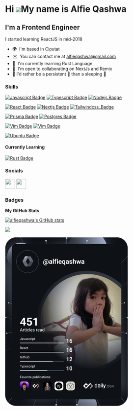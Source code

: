 Hi ![](https://user-images.githubusercontent.com/18350557/176309783-0785949b-9127-417c-8b55-ab5a4333674e.gif)My name is Alfie Qashwa
====================================================================================================================================

I'm a Frontend Engineer
------------------

I started learning ReactJS in mid-2018

* 🌍  I'm based in Ciputat
* ✉️  You can contact me at [alfieqashwa@gmail.com](mailto:alfieqashwa@gmail.com)
* 🧠  I'm currently learning Rust Language
* 🤝  I'm open to collaborating on NextJs and Remix
* 📜  I'd rather be a persistent 🐢 than a sleeping 🐇


### Skills
[![Javascript Badge](https://img.shields.io/badge/-Javascript-F0DB4F?style=for-the-badge&labelColor=0D1117&logo=javascript&logoColor=F0DB4F)](https://developer.mozilla.org/en-US/docs/Web/javascript)
[![Typescript Badge](https://img.shields.io/badge/-Typescript-007acc?style=for-the-badge&labelColor=0D1117&logo=typescript&logoColor=007acc)](#)
[![Nodejs Badge](https://img.shields.io/badge/-Nodejs-3C873A?style=for-the-badge&labelColor=0D1117&logo=node.js&logoColor=3C873A)](#)

[![React Badge](https://img.shields.io/badge/-React-61DBFB?style=for-the-badge&labelColor=0D1117&logo=react&logoColor=61DBFB)](#)
[![Nextjs Badge](https://img.shields.io/badge/-Nextjs-FFFFFF?style=for-the-badge&labelColor=0D1117&logo=next.js&logoColor)](#)
[![Tailwindcss_Badge](https://img.shields.io/badge/-Tailwind-1DACBC?style=for-the-badge&labelColor=0D1117&logo=tailwindcss&logoColor)](#)

[![Prisma Badge](https://img.shields.io/badge/-Prisma-5A67D8?style=for-the-badge&labelColor=0D1117&logo=prisma&logoColor)](#)
[![Postgres Badge](https://img.shields.io/badge/-Postgresql-2F6792?style=for-the-badge&labelColor=0D1117&logo=postgresql&logoColor)](#) 

[![Vim Badge](https://img.shields.io/badge/-vscode-0065A9?style=for-the-badge&labelColor=0D1117&logo=visualstudiocode&logoColor)](#) 
[![Vim Badge](https://img.shields.io/badge/-vim-CCCCCC?style=for-the-badge&labelColor=0D1117&logo=vim&logoColor)](#) 

[![Ubuntu Badge](https://img.shields.io/badge/-ubuntu-F47421?style=for-the-badge&labelColor=0D1117&logo=ubuntu&logoColor)](#) 





#### Currently Learning
[![Rust Badge](https://img.shields.io/badge/-Rust-FEFEFE?style=for-the-badge&labelColor=black&logo=rust&logoColor)](#)


### Socials

<p align="left"> <a href="https://www.github.com/alfieqashwa" target="_blank" rel="noreferrer"><img src="https://raw.githubusercontent.com/danielcranney/readme-generator/main/public/icons/socials/github-dark.svg" width="32" height="32" /></a> <a href="https://www.twitter.com/alfieqashwa" target="_blank" rel="noreferrer"><img src="https://raw.githubusercontent.com/danielcranney/readme-generator/main/public/icons/socials/twitter.svg" width="32" height="32" /></a></p>

### Badges

<b>My GitHub Stats</b>

<a href="http://www.github.com/alfieqashwa"><img src="https://github-readme-stats.vercel.app/api?username=alfieqashwa&show_icons=true&hide=&count_private=true&title_color=0891b2&text_color=ffffff&icon_color=a855f7&bg_color=1c1917&hide_border=true&show_icons=true" alt="alfieqashwa's GitHub stats" /></a>

<a href="http://www.github.com/alfieqashwa"><img src="https://github-readme-streak-stats.herokuapp.com/?user=alfieqashwa&stroke=ffffff&background=1c1917&ring=0891b2&fire=0891b2&currStreakNum=ffffff&currStreakLabel=0891b2&sideNums=ffffff&sideLabels=ffffff&dates=ffffff&hide_border=true" /></a>

<a href="https://app.daily.dev/alfieqashwa"><img src="https://github.com/alfieqashwa/alfieqashwa/blob/master/devcard.svg" width="400" alt="Alfie Qashwa's Dev Card"/></a>
